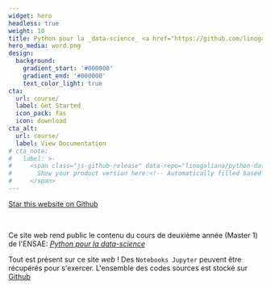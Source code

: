 ```yaml
---
widget: hero
headless: true
weight: 10
title: Python pour la _data-science_ <a href="https://github.com/linogaliana/python-datascientist" class="github"><i class="fab fa-python"></i></a>
hero_media: word.png
design:
  background:
    gradient_start: '#000000'
    gradient_end: '#000000'
    text_color_light: true
cta:
  url: course/
  label: Get Started
  icon_pack: fas
  icon: download
cta_alt:
  url: course/
  label: View Documentation
# cta_note:
#   label: >-
#     <span class="js-github-release" data-repo="linogaliana/python-datascientist">
#       Show your product version here:<!-- Automatically filled based on data-repo value -->
#     </span>
---
```


<!--## Structuration du site--->

<a class="github-button" href="https://github.com/linogaliana/python-datascientist" data-icon="octicon-star" data-size="large" data-show-count="true" aria-label="Star this website on Github">Star this website on Github</a><script async defer src="https://buttons.github.io/buttons.js"></script>

<br>

Ce site web rend public le contenu du cours de 
deuxième année (Master 1) de l'ENSAE:
[*Python pour la data-science*](https://www.ensae.fr/courses/python-pour-le-data-scientist-pour-leconomiste/)
<a href="https://github.com/linogaliana/python-datascientist" class="github"><i class="fab fa-python"></i></a>

Tout est présent sur ce site _web_ ! Des `Notebooks Jupyter` peuvent être récupérés 
pour s'exercer. L'ensemble
des codes sources est stocké sur [Github](https://github.com/linogaliana/python-datascientist)
<a href="https://github.com/linogaliana/python-datascientist" class="github"><i class="fab fa-github"></i></a>

<br>
<!----
Pour citer:

{{< cite page="/pythonDS" view="4" >}}
------>
